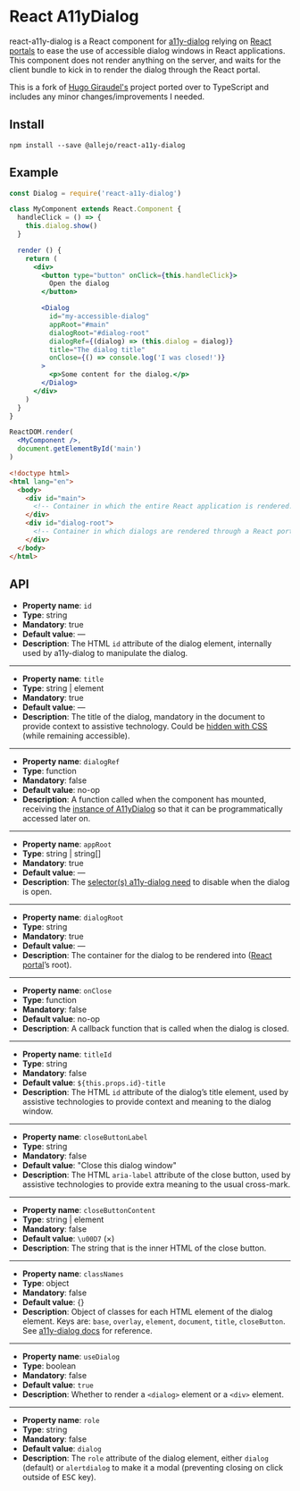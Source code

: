 # React A11yDialog

react-a11y-dialog is a React component for [a11y-dialog](https://github.com/edenspiekermann/a11y-dialog) relying on [React portals](https://reactjs.org/docs/portals.html) to ease the use of accessible dialog windows in React applications. This component does not render anything on the server, and waits for the client bundle to kick in to render the dialog through the React portal.

This is a fork of [Hugo Giraudel's](https://github.com/HugoGiraudel/react-a11y-dialog) project ported over to TypeScript and includes any minor changes/improvements I needed.

## Install

```
npm install --save @allejo/react-a11y-dialog
```

## Example

```jsx
const Dialog = require('react-a11y-dialog')

class MyComponent extends React.Component {
  handleClick = () => {
    this.dialog.show()
  }

  render () {
    return (
      <div>
        <button type="button" onClick={this.handleClick}>
          Open the dialog
        </button>

        <Dialog
          id="my-accessible-dialog"
          appRoot="#main"
          dialogRoot="#dialog-root"
          dialogRef={(dialog) => (this.dialog = dialog)}
          title="The dialog title"
          onClose={() => console.log('I was closed!')}
        >
          <p>Some content for the dialog.</p>
        </Dialog>
      </div>
    )
  }
}

ReactDOM.render(
  <MyComponent />,
  document.getElementById('main')
)
```

```html
<!doctype html>
<html lang="en">
  <body>
    <div id="main">
      <!-- Container in which the entire React application is rendered. -->
    </div>
    <div id="dialog-root">
      <!-- Container in which dialogs are rendered through a React portal. -->
    </div>
  </body>
</html>
```

## API

* **Property name**: `id`
* **Type**: string
* **Mandatory**: true
* **Default value**: —
* **Description**: The HTML `id` attribute of the dialog element, internally used by a11y-dialog to manipulate the dialog.

---

* **Property name**: `title`
* **Type**: string | element
* **Mandatory**: true
* **Default value**: —
* **Description**: The title of the dialog, mandatory in the document to provide context to assistive technology. Could be [hidden with CSS](https://hugogiraudel.com/2016/10/13/css-hide-and-seek/) (while remaining accessible).

---

* **Property name**: `dialogRef`
* **Type**: function
* **Mandatory**: false
* **Default value**: no-op
* **Description**: A function called when the component has mounted, receiving the [instance of A11yDialog](http://edenspiekermann.github.io/a11y-dialog/#js-api) so that it can be programmatically accessed later on.

---

* **Property name**: `appRoot`
* **Type**: string | string[]
* **Mandatory**: true
* **Default value**: —
* **Description**: The [selector(s) a11y-dialog need](http://edenspiekermann.github.io/a11y-dialog/#javascript-instantiation) to disable when the dialog is open.

---

* **Property name**: `dialogRoot`
* **Type**: string
* **Mandatory**: true
* **Default value**: —
* **Description**: The container for the dialog to be rendered into ([React portal](https://reactjs.org/docs/portals.html)’s root).

---

* **Property name**: `onClose`
* **Type**: function
* **Mandatory**: false
* **Default value**: no-op
* **Description**: A callback function that is called when the dialog is closed.

---

* **Property name**: `titleId`
* **Type**: string
* **Mandatory**: false
* **Default value**: `${this.props.id}-title`
* **Description**: The HTML `id` attribute of the dialog’s title element, used by assistive technologies to provide context and meaning to the dialog window.

---

* **Property name**: `closeButtonLabel`
* **Type**: string
* **Mandatory**: false
* **Default value**: "Close this dialog window"
* **Description**:  The HTML `aria-label` attribute of the close button, used by assistive technologies to provide extra meaning to the usual cross-mark.

---

* **Property name**: `closeButtonContent`
* **Type**: string | element
* **Mandatory**: false
* **Default value**: `\u00D7` (×)
* **Description**: The string that is the inner HTML of the close button.

---

* **Property name**: `classNames`
* **Type**: object
* **Mandatory**: false
* **Default value**: {}
* **Description**: Object of classes for each HTML element of the dialog element. Keys are: `base`, `overlay`, `element`, `document`, `title`, `closeButton`. See [a11y-dialog docs](http://edenspiekermann.github.io/a11y-dialog/#expected-dom-structure) for reference.

---

* **Property name**: `useDialog`
* **Type**: boolean
* **Mandatory**: false
* **Default value**: `true`
* **Description**: Whether to render a `<dialog>` element or a `<div>` element.

---

* **Property name**: `role`
* **Type**: string
* **Mandatory**: false
* **Default value**: `dialog`
* **Description**: The `role` attribute of the dialog element, either `dialog` (default) or `alertdialog` to make it a modal (preventing closing on click outside of <kbd>ESC</kbd> key).
